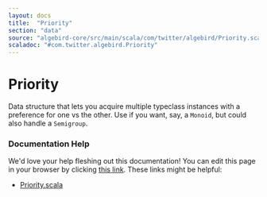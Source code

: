 ```yaml
---
layout: docs
title:  "Priority"
section: "data"
source: "algebird-core/src/main/scala/com/twitter/algebird/Priority.scala"
scaladoc: "#com.twitter.algebird.Priority"
---
```


# Priority

Data structure that lets you acquire multiple typeclass instances with a preference for one vs the other. Use if you want, say, a `Monoid`, but could also handle a `Semigroup`.

### Documentation Help

We'd love your help fleshing out this documentation! You can edit this page in your browser by clicking [this link](https://github.com/twitter/algebird/edit/develop/docs/src/main/tut/datatypes/combinator/priority.md). These links might be helpful:

- [Priority.scala](https://github.com/twitter/algebird/blob/develop/algebird-core/src/main/scala/com/twitter/algebird/Priority.scala)
